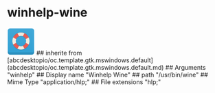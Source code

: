 # winhelp-wine
<img src='icons/winhelp.svg' height='64px' width='64px'>
## inherite from
[abcdesktopio/oc.template.gtk.mswindows.default](abcdesktopio/oc.template.gtk.mswindows.default.md)
## Arguments
"winhelp"
## Display name
"Winhelp Wine"
## path
"/usr/bin/wine"
## Mime Type
"application/hlp;"
## File extensions
"hlp;"
